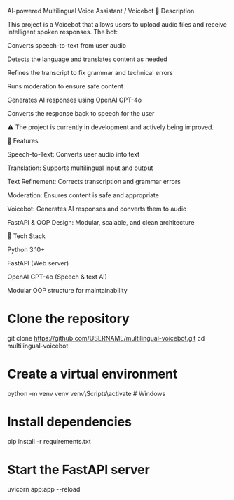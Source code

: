 AI-powered Multilingual Voice Assistant / Voicebot
🔹 Description

This project is a Voicebot that allows users to upload audio files and receive intelligent spoken responses. The bot:

Converts speech-to-text from user audio

Detects the language and translates content as needed

Refines the transcript to fix grammar and technical errors

Runs moderation to ensure safe content

Generates AI responses using OpenAI GPT-4o

Converts the response back to speech for the user

⚠️ The project is currently in development and actively being improved.

🔹 Features

Speech-to-Text: Converts user audio into text

Translation: Supports multilingual input and output

Text Refinement: Corrects transcription and grammar errors

Moderation: Ensures content is safe and appropriate

Voicebot: Generates AI responses and converts them to audio

FastAPI & OOP Design: Modular, scalable, and clean architecture

🔹 Tech Stack

Python 3.10+

FastAPI
 (Web server)

OpenAI GPT-4o
 (Speech & text AI)

Modular OOP structure for maintainability


# Clone the repository
git clone https://github.com/USERNAME/multilingual-voicebot.git
cd multilingual-voicebot

# Create a virtual environment
python -m venv venv
venv\Scripts\activate     # Windows

# Install dependencies
pip install -r requirements.txt

# Start the FastAPI server
uvicorn app:app --reload
